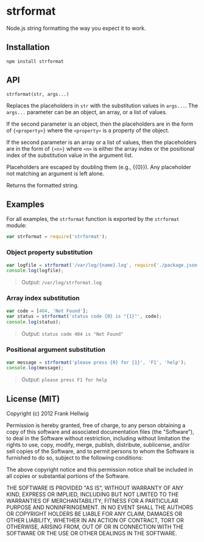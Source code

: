 # strformat

Node.js string formatting the way you expect it to work.

## Installation

    npm install strformat

## API

    strformat(str, args...)

Replaces the placeholders in `str` with the substitution values in `args...`.
The `args...` parameter can be an object, an array, or a list of values.

If the second parameter is an object, then the placeholders are in the form of
`{<property>}` where the `<property>` is a property of the object.

If the second parameter is an array or a list of values, then the placeholders
are in the form of `{<n>}` where `<n>` is either the array index or the
positional index of the substitution value in the argument list.

Placeholders are escaped by doubling them (e.g., {{0}}). Any placeholder not
matching an argument is left alone.

Returns the formatted string.

## Examples

For all examples, the `strformat` function is exported by the `strformat` module:

```javascript
var strformat = require('strformat');
```

### Object property substitution

```javascript
var logfile = strformat('/var/log/{name}.log', require('./package.json'));
console.log(logfile);
```

>Output: `/var/log/strformat.log`

### Array index substitution

```javascript
var code = [404, 'Not Found'];
var status = strformat('status code {0} is "{1}"', code);
console.log(status);
```

>Output: `status code 404 is "Not Found"`

### Positional argument substitution

```javascript
var message = strformat('please press {0} for {1}', 'F1', 'help');
console.log(message);
```

>Output: `please press F1 for help`

## License (MIT)

Copyright (c) 2012 Frank Hellwig

Permission is hereby granted, free of charge, to any person obtaining a copy
of this software and associated documentation files (the "Software"), to
deal in the Software without restriction, including without limitation the
rights to use, copy, modify, merge, publish, distribute, sublicense, and/or
sell copies of the Software, and to permit persons to whom the Software is
furnished to do so, subject to the following conditions:

The above copyright notice and this permission notice shall be included in
all copies or substantial portions of the Software.

THE SOFTWARE IS PROVIDED "AS IS", WITHOUT WARRANTY OF ANY KIND, EXPRESS OR
IMPLIED, INCLUDING BUT NOT LIMITED TO THE WARRANTIES OF MERCHANTABILITY,
FITNESS FOR A PARTICULAR PURPOSE AND NONINFRINGEMENT. IN NO EVENT SHALL THE
AUTHORS OR COPYRIGHT HOLDERS BE LIABLE FOR ANY CLAIM, DAMAGES OR OTHER
LIABILITY, WHETHER IN AN ACTION OF CONTRACT, TORT OR OTHERWISE, ARISING
FROM, OUT OF OR IN CONNECTION WITH THE SOFTWARE OR THE USE OR OTHER DEALINGS
IN THE SOFTWARE.
